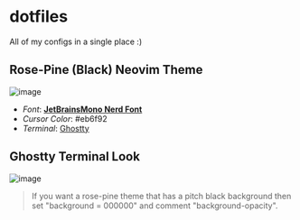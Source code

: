# dotfiles
All of my configs in a single place :)

## Rose-Pine (Black) Neovim Theme

![image](https://github.com/user-attachments/assets/eb4c3e86-035c-4ed3-9e08-b1aeaaf35aba)


+ *Font*: [**JetBrainsMono Nerd Font**](https://www.nerdfonts.com/font-downloads)
+ *Cursor Color*: #eb6f92
+ *Terminal*: [Ghostty](www.ghostty.org)

## Ghostty Terminal Look

![image](https://github.com/user-attachments/assets/2249c2c6-77bb-497a-aacb-21e038fd36da)

> If you want a rose-pine theme that has a  pitch black background then set "background = 000000" and comment "background-opacity".




